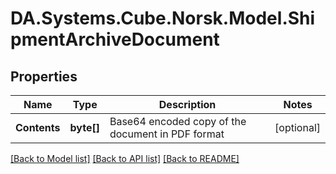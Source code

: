 # DA.Systems.Cube.Norsk.Model.ShipmentArchiveDocument

## Properties

Name | Type | Description | Notes
------------ | ------------- | ------------- | -------------
**Contents** | **byte[]** | Base64 encoded copy of the document in PDF format | [optional] 

[[Back to Model list]](../README.md#documentation-for-models) [[Back to API list]](../README.md#documentation-for-api-endpoints) [[Back to README]](../README.md)

